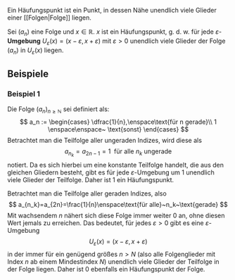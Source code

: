 Ein Häufungspunkt ist ein Punkt, in dessen Nähe unendlich viele Glieder einer [[Folgen|Folge]] liegen.

Sei $(a_n)$ eine Folge und $x\in\mathbb{R}$. $x$ ist ein Häufungspunkt, g. d. w. für jede $\varepsilon$-**Umgebung** $U_\varepsilon(x)=(x-\varepsilon,x+\varepsilon)$ mit $\varepsilon>0$ unendlich viele Glieder der Folge $(a_n)$ in $U_\varepsilon(x)$ liegen.

## Beispiele
### Beispiel 1
Die Folge $(a_n)_{n\ge\mathbb{N}}$ sei definiert als:
$$
a_n := \begin{cases}
\dfrac{1}{n},\enspace\text{für n gerade}\\
1 \enspace\enspace~ \text{sonst}
\end{cases}
$$
Betrachtet man die Teilfolge aller ungeraden Indizes, wird diese als
$$
a_{n_k}=a_{2n-1}=1\enspace\text{für alle}~n_k~\text{ungerade} 
$$
notiert. Da es sich hierbei um eine konstante Teilfolge handelt, die aus den gleichen Gliedern besteht, gibt es für jede $\varepsilon$-Umgebung um $1$ unendlich viele Glieder der Teilfolge. Daher ist $1$ ein Häufungspunkt.

Betrachtet man die Teilfolge aller geraden Indizes, also
$$
a_{n_k}=a_{2n}=\frac{1}{n}\enspace\text{für alle}~n_k~\text{gerade}
$$
Mit wachsendem $n$ nähert sich diese Folge immer weiter $0$ an, ohne diesen Wert jemals zu erreichen. Das bedeutet, für jedes $\varepsilon>0$ gibt es eine $\varepsilon$-Umgebung
$$
U_\varepsilon(x)=(x-\varepsilon,x+\varepsilon)
$$
in der immer für ein genügend größes $n>N$ (also alle Folgenglieder mit Index $n$ ab einem Mindestindex $N$) unendlich viele Glieder der Teilfolge in der Folge liegen. Daher ist $0$ ebenfalls ein Häufungspunkt der Folge.
